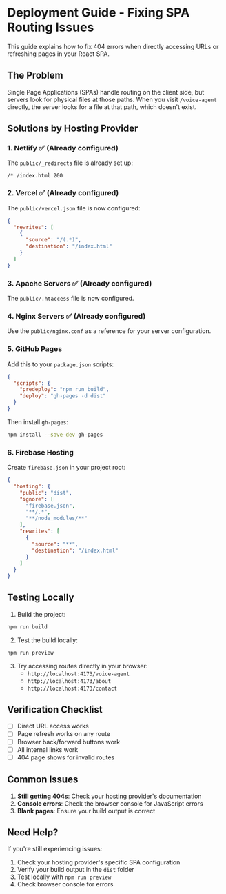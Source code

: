 # Deployment Guide - Fixing SPA Routing Issues

This guide explains how to fix 404 errors when directly accessing URLs or refreshing pages in your React SPA.

## The Problem

Single Page Applications (SPAs) handle routing on the client side, but servers look for physical files at those paths. When you visit `/voice-agent` directly, the server looks for a file at that path, which doesn't exist.

## Solutions by Hosting Provider

### 1. Netlify ✅ (Already configured)
The `public/_redirects` file is already set up:
```
/* /index.html 200
```

### 2. Vercel ✅ (Already configured)
The `public/vercel.json` file is now configured:
```json
{
  "rewrites": [
    {
      "source": "/(.*)",
      "destination": "/index.html"
    }
  ]
}
```

### 3. Apache Servers ✅ (Already configured)
The `public/.htaccess` file is now configured.

### 4. Nginx Servers ✅ (Already configured)
Use the `public/nginx.conf` as a reference for your server configuration.

### 5. GitHub Pages
Add this to your `package.json` scripts:
```json
{
  "scripts": {
    "predeploy": "npm run build",
    "deploy": "gh-pages -d dist"
  }
}
```

Then install `gh-pages`:
```bash
npm install --save-dev gh-pages
```

### 6. Firebase Hosting
Create `firebase.json` in your project root:
```json
{
  "hosting": {
    "public": "dist",
    "ignore": [
      "firebase.json",
      "**/.*",
      "**/node_modules/**"
    ],
    "rewrites": [
      {
        "source": "**",
        "destination": "/index.html"
      }
    ]
  }
}
```

## Testing Locally

1. Build the project:
```bash
npm run build
```

2. Test the build locally:
```bash
npm run preview
```

3. Try accessing routes directly in your browser:
   - `http://localhost:4173/voice-agent`
   - `http://localhost:4173/about`
   - `http://localhost:4173/contact`

## Verification Checklist

- [ ] Direct URL access works
- [ ] Page refresh works on any route
- [ ] Browser back/forward buttons work
- [ ] All internal links work
- [ ] 404 page shows for invalid routes

## Common Issues

1. **Still getting 404s**: Check your hosting provider's documentation
2. **Console errors**: Check the browser console for JavaScript errors
3. **Blank pages**: Ensure your build output is correct

## Need Help?

If you're still experiencing issues:
1. Check your hosting provider's specific SPA configuration
2. Verify your build output in the `dist` folder
3. Test locally with `npm run preview`
4. Check browser console for errors 